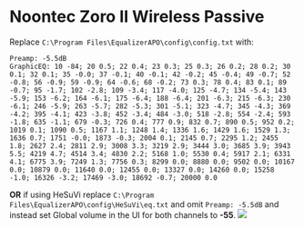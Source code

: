 # Noontec Zoro II Wireless Passive
Replace `C:\Program Files\EqualizerAPO\config\config.txt` with:
```
Preamp: -5.5dB
GraphicEQ: 10 -84; 20 0.5; 22 0.4; 23 0.3; 25 0.3; 26 0.2; 28 0.2; 30 0.1; 32 0.1; 35 -0.0; 37 -0.1; 40 -0.1; 42 -0.2; 45 -0.4; 49 -0.7; 52 -0.8; 56 -0.9; 59 -0.9; 64 -0.6; 68 -0.2; 73 0.3; 78 0.4; 83 0.1; 89 -0.7; 95 -1.7; 102 -2.8; 109 -3.4; 117 -4.0; 125 -4.7; 134 -5.4; 143 -5.9; 153 -6.2; 164 -6.1; 175 -6.4; 188 -6.4; 201 -6.3; 215 -6.3; 230 -6.1; 246 -5.9; 263 -5.7; 282 -5.3; 301 -5.1; 323 -4.7; 345 -4.3; 369 -4.2; 395 -4.1; 423 -3.8; 452 -3.4; 484 -3.0; 518 -2.8; 554 -2.4; 593 -1.8; 635 -1.1; 679 -0.3; 726 0.4; 777 0.9; 832 0.7; 890 0.5; 952 0.2; 1019 0.1; 1090 0.5; 1167 1.1; 1248 1.4; 1336 1.6; 1429 1.6; 1529 1.3; 1636 0.7; 1751 -0.0; 1873 -0.3; 2004 0.1; 2145 0.7; 2295 1.2; 2455 1.8; 2627 2.4; 2811 2.9; 3008 3.3; 3219 2.9; 3444 3.0; 3685 3.9; 3943 5.5; 4219 4.7; 4514 3.4; 4830 2.2; 5168 1.0; 5530 0.4; 5917 2.1; 6331 4.1; 6775 3.9; 7249 1.3; 7756 0.3; 8299 0.0; 8880 0.0; 9502 0.0; 10167 0.0; 10879 0.0; 11640 0.0; 12455 0.0; 13327 0.0; 14260 0.0; 15258 -1.0; 16326 -3.2; 17469 -3.0; 18692 -0.7; 20000 0.0
```
**OR** if using HeSuVi replace `C:\Program Files\EqualizerAPO\config\HeSuVi\eq.txt` and omit `Preamp: -5.5dB` and instead set Global volume in the UI for both channels to **-55**.
![](https://raw.githubusercontent.com/jaakkopasanen/AutoEq/master/results/Sonoma%20Model%20One/innerfidelity/onear/Noontec%20Zoro%20II%20Wireless%20Passive/Noontec%20Zoro%20II%20Wireless%20Passive.png)